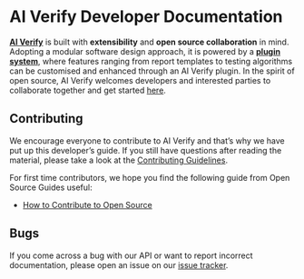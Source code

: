 # AI Verify Developer Documentation

[**AI Verify**](https://github.com/IMDA-BTG/aiverify) is built with **extensibility** and **open source collaboration** in mind. Adopting a modular software design approach, it is powered by a [**plugin system**](./guided_example/introduction_to_plugins.md), where features ranging from report templates to testing algorithms can be customised and enhanced through an AI Verify plugin. In the spirit of open source, AI Verify welcomes developers and interested parties to collaborate together and get started [here](./getting_started/start_here.md).

## Contributing
We encourage everyone to contribute to AI Verify and that’s why we have put up this developer’s guide. If you still have questions after reading the material, please take a look at the [Contributing Guidelines](https://github.com/IMDA-BTG/aiverify-developer-tools/blob/main/Contributor.md).

For first time contributors, we hope you find the following guide from Open Source Guides useful:

- [How to Contribute to Open Source](https://opensource.guide/how-to-contribute/)

## Bugs

If you come across a bug with our API or want to report incorrect documentation, please open an issue on our [issue tracker](https://github.com/IMDA-BTG/aiverify/issues).
